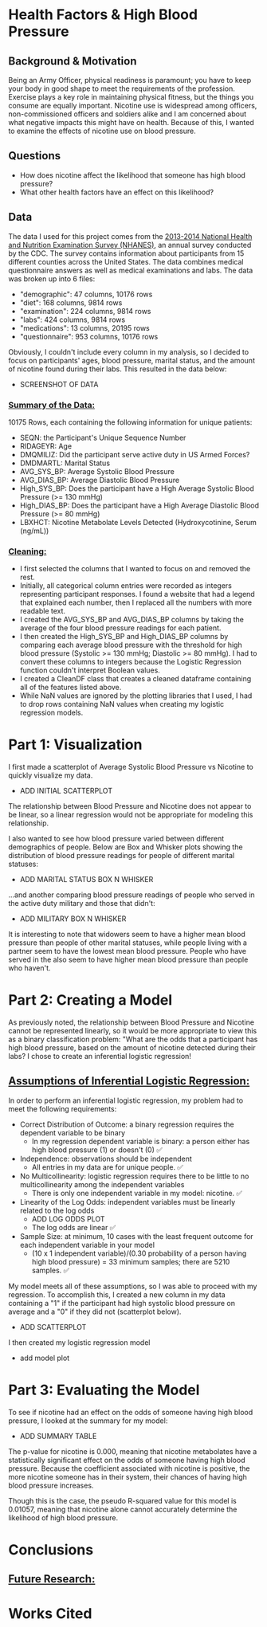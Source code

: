 # Health Factors & High Blood Pressure

## <strong> Background & Motivation </strong>
Being an Army Officer, physical readiness is paramount; you have to keep your body in good shape to meet the requirements of the profession. Exercise plays a key role in maintaining physical fitness, but the things you consume are equally important. Nicotine use is widespread among officers, non-commissioned officers and soldiers alike and I am concerned about what negative impacts this might have on health. Because of this, I wanted to examine the effects of nicotine use on blood pressure.

## <strong> Questions </strong>

* How does nicotine affect the likelihood that someone has high blood pressure?
* What other health factors have an effect on this likelihood?

## <strong> Data </strong>
The data I used for this project comes from the <a href="https://www.kaggle.com/cdc/national-health-and-nutrition-examination-survey">2013-2014 National Health and Nutrition Examination Survey (NHANES)</a>, an annual survey conducted by the CDC. The survey contains information about participants from 15 different counties across the United States. The data combines medical questionnaire answers as well as medical examinations and labs. The data was broken up into 6 files:

* "demographic": 47 columns, 10176 rows
* "diet": 168 columns, 9814 rows
* "examination": 224 columns, 9814 rows
* "labs": 424 columns, 9814 rows
* "medications": 13 columns, 20195 rows
* "questionnaire": 953 columns, 10176 rows

Obviously, I couldn't include every column in my analysis, so I decided to focus on participants' ages, blood pressure, marital status, and the amount of nicotine found during their labs. This resulted in the data below:

* SCREENSHOT OF DATA

### <u>Summary of the Data:</u>
10175 Rows, each containing the following information for unique patients:
<ul>
	<li>SEQN: the Participant's Unique Sequence Number</li>
	<li>RIDAGEYR: Age</li>
	<li>DMQMILIZ: Did the participant serve active duty in US Armed Forces?</li>
	<li>DMDMARTL: Marital Status</li>
	<li>AVG_SYS_BP: Average Systolic Blood Pressure</li>
	<li>AVG_DIAS_BP: Average Diastolic Blood Pressure</li>
	<li>High_SYS_BP: Does the participant have a High Average Systolic Blood Pressure (>= 130 mmHg)</li>
	<li>High_DIAS_BP: Does the participant have a High Average Diastolic Blood Pressure (>= 80 mmHg)</li>
	<li>LBXHCT: Nicotine Metabolate Levels Detected (Hydroxycotinine, Serum (ng/mL))</li>

</ul>

### <u>Cleaning:</u>
<ul>
	<li>I first selected the columns that I wanted to focus on and removed the rest.</li>
	<li>Initially, all categorical column entries were recorded as integers representing participant responses. I found a website that had a legend that explained each number, then I replaced all the numbers with more readable text.</li>
	<li>I created the AVG_SYS_BP and AVG_DIAS_BP columns by taking the average of the four blood pressure readings for each patient.</li>
	<li>I then created the High_SYS_BP and High_DIAS_BP columns by comparing each average blood pressure with the threshold for high blood pressure (Systolic >= 130 mmHg; Diastolic >= 80 mmHg). I had to convert these columns to integers because the Logistic Regression function couldn't interpret Boolean values.</li>
	<li>I created a CleanDF class that creates a cleaned dataframe containing all of the features listed above.</li>
	<li>While NaN values are ignored by the plotting libraries that I used, I had to drop rows containing NaN values when creating my logistic regression models.</li>
</ul>

# Part 1: Visualization
<p>I first made a scatterplot of Average Systolic Blood Pressure vs Nicotine to quickly visualize my data.<p>

* ADD INITIAL SCATTERPLOT
<p>The relationship between Blood Pressure and Nicotine does not appear to be linear, so a linear regression would not be appropriate for modeling this relationship.</p>
<p>I also wanted to see how blood pressure varied between different demographics of people. Below are Box and Whisker plots showing the distribution of blood pressure readings for people of different marital statuses:</p>

* ADD MARITAL STATUS BOX N WHISKER
<p>...and another comparing blood pressure readings of people who served in the active duty military and those that didn't:</p>

* ADD MILITARY BOX N WHISKER
<p>It is interesting to note that widowers seem to have a higher mean blood pressure than people of other marital statuses, while people living with a partner seem to have the lowest mean blood pressure. People who have served in the also seem to have higher mean blood pressure than people who haven't.</p>

# Part 2: Creating a Model
<p>As previously noted, the relationship between Blood Pressure and Nicotine cannot be represented linearly, so it would be more appropriate to view this as a binary classification problem: "What are the odds that a participant has high blood pressure, based on the amount of nicotine detected during their labs? I chose to create an inferential logistic regression!</p>

## <u>Assumptions of Inferential Logistic Regression:</u>
<p>In order to perform an inferential logistic regression, my problem had to meet the following requirements:</p>
  
  * Correct Distribution of Outcome: a binary regression requires the dependent variable to be binary
    * In my regression dependent variable is binary: a person either has high blood pressure (1) or doesn't (0) :white_check_mark:
  * Independence: observations should be independent
    * All entries in my data are for unique people. :white_check_mark:
  * No Multicollinearity: logistic regression requires there to be little to no multicollinearity among the independent variables
    * There is only one independent variable in my model: nicotine. :white_check_mark:
  * Linearity of the Log Odds: independent variables must be linearly related to the log odds
    * ADD LOG ODDS PLOT
	* The log odds are linear :white_check_mark: 
  * Sample Size: at minimum, 10 cases with the least frequent outcome for each independent variable in your model
    * (10 x 1 independent variable)/(0.30 probability of a person having high blood pressure) = 33 minimum samples; there are 5210 samples. :white_check_mark:
<p>My model meets all of these assumptions, so I was able to proceed with my regression. To accomplish this, I created a new column in my data containing a "1" if the participant had high systolic blood pressure on average and a "0" if they did not (scatterplot below).</p>

* ADD SCATTERPLOT
<p>I then created my logistic regression model</p>

* add model plot

# Part 3: Evaluating the Model
<p>To see if nicotine had an effect on the odds of someone having high blood pressure, I looked at the summary for my model:</p>

* ADD SUMMARY TABLE

<p>The p-value for nicotine is 0.000, meaning that nicotine metabolates have a statistically significant effect on the odds of someone having high blood pressure. Because the coefficient associated with nicotine is positive, the more nicotine someone has in their system, their chances of having high blood pressure increases.</p>
<p>Though this is the case, the pseudo R-squared value for this model is 0.01057, meaning that nicotine alone cannot accurately determine the likelihood of high blood pressure.</p>




# Conclusions


## <u>Future Research:</u>


# Works Cited